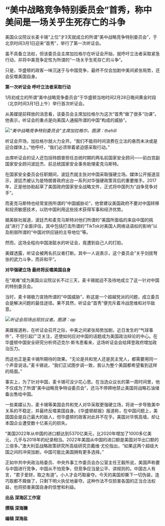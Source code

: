 # “美中战略竞争特别委员会”首秀，称中美间是一场关乎生死存亡的斗争

美国众议院议长麦卡锡“上位”才3天就成立的所谓“美中战略竞争特别委员会”，于北京时间3月1日迎来“首秀”，举行了第一次听证会。

虽不具备立法权，但该委员会主席加拉格尔在听证会开始，就呼吁立法者采取紧急行动，并将中美竞争定性为所谓的“一场关乎生死存亡的斗争”。

只是，华盛顿的政客一味沉迷于与中国竞争，最终不仅会加剧中美间紧张局势，还会反噬美国自身。

**第一次听证会 呼吁立法者采取行动**

1月初成立的所谓“美中战略竞争委员会”于华盛顿当地时间2月28日晚间黄金时段（北京时间3月1日上午）举行首次听证会。

从美媒提前释放的消息看，该委员会主席加拉格尔为这次“首秀”做了很多“功课”。他表示，听证会的重点是向美国人通报所谓的中国“构成的威胁”。

![](https://inews.gtimg.com/om_bt/O0bL6YnpZc1x4dryYVuRBNxPrsCf6zg3DHFbZTaAi7twQAA/1000)_“美中战略竞争特别委员会”主席加拉格尔。图源：thehill_

听证会开场，加拉格尔就火力全开。“我们不能将时间浪费在立法的悬而未决或是迎合媒体上。”他呼吁，“我们必须带着紧迫感采取行动。”

出席听证会的证人还包括特朗普担任总统时期的两名前国家安全顾问——前白宫副国家安全顾问波廷杰、前总统国家安全事务助理麦克马斯特。

在国家安全委员会任职期间，波廷杰就主张对中国采取强硬立场。媒体公开报道显示，波廷杰被认为是特朗普政府出台一系列对华强硬政策背后的重要推手。2017年，正是他协助起草了美国政府国家安全战略文件，正式将中国列为“战争竞争对手”。

而麦克马斯特也经常宣扬所谓的“中国威胁论”，他曾建议美国政府不要对中国转移和投资敏感技术，以防中国利用这些技术获得军事和经济优势。

据美联社报道，波廷杰和麦克马斯特对他们所谓的“美国所面临的来自中国的挑战”进行了全面评估，其中包括打击所谓的“TikTok对美国人网络话语权的影响”以及削弱所谓的“中国对供应链的主导地位”等。

然而，这场全程向中国泼脏水的听证会，竟遭到自己人的打脸。

美媒透露，听证会被两名抗议者打断。其中一人说表示，这个委员会“关乎剑拔弩张的武力斗争，而非和平”。

**对华强硬立场 最终将反噬美国自身**

在“艰难”成为美国众议院议长不过三天，麦卡锡就迫不及待地成立了这一针对中国的特别委员会。

当时，麦卡锡极力宣扬所谓的“中国威胁”，称这是一个超越党派的问题，成立委员会是解决问题的最佳途径。果不其然，听证会“首秀”便充斥着冷战思维和对华敌意。

![](https://inews.gtimg.com/om_bt/OQyIT8ps5l1b8wV_IGTaSbpcSZ0cP2njbShIvU8-PzOQYAA/1000)_听证会现场出现抗议者。图源：ap_

美媒报道称，在听证会召开之际，中美之间紧张局势加剧，近日发生的“气球事件”，不但引起广泛关注，还使如何应对中国的话题成为美国政治辩论的中心。在华盛顿中国安全研究分析师迈克尔·斯韦恩看来，这场听证会会给拜登政府增加政治压力。

而这也正是麦卡锡所期待的效果。“无论是共和党人还是民主党人，都需要用同一个声音说话。”麦卡锡说，“我们正试图步调一致，我认为整个美国都希望看到这样的局面。”

事实上，为了针对中国，麦卡锡可没少花心思。在当选众议长的第一周时间里，他不仅成为了所谓“美中战略竞争特设委员会”，还马不停蹄地禁止美国将战略石油储备出售给中国。

一些美媒认为，麦卡锡等美国会共和党人对华采取更强硬立场，将进一步导致美中关系的不稳定，并最终反噬美国自身。《华盛顿邮报》报道称，在中国问题上，美国国会是自己最大的敌人，但华盛顿的政客对此并不在乎。美国对华筑高墙，却让本国企业遭受数十亿美元的损失。

“美国2022年从中国的进口额达到5370亿美元，比2020年增加了1000多亿美元，几乎与2018年的纪录相当。2022年美国从中国的进口额是美国对华出口额的三倍多。”澳大利亚战略政策研究所高级研究员戴维·尤伦指出，“如果这两个超级大国之间的冲突加剧，中国可能比美国拥有更多选择。”

正如中共中央政治局委员、中央外事工作委员会办公室主任王毅所说，美国声称要与中国进行竞争，中国从不怕竞争，但竞争应当是公平、讲规则的。中国古人有言，“君子爱财，取之有道”。小人才会巧取豪夺。今天的美国却撕下一切伪装，连巧取都不屑做了，只剩下明火执仗地豪夺。这种作法不仅损害各国的正当合法权益，也将损害美国自身的信誉和利益。

**出品 深海区工作室**

**撰稿 深海獭**

**编辑 深海盐**

